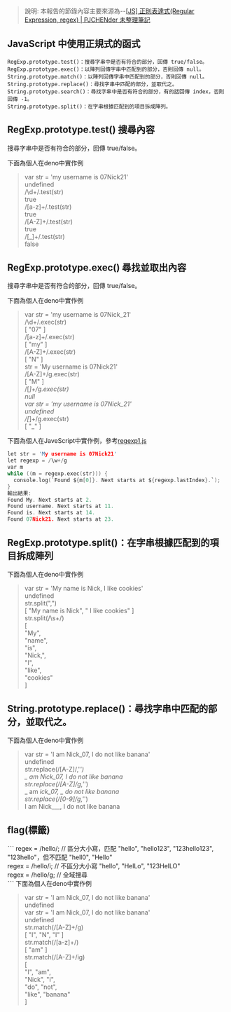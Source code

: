> 說明: 本報告的節錄內容主要來源為--[[JS] 正則表達式(Regular Expression, regex) | PJCHENder 未整理筆記](https://pjchender.github.io/2017/09/26/js-%E6%AD%A3%E5%89%87%E8%A1%A8%E9%81%94%E5%BC%8F-regular-expression-regex/)

## JavaScript 中使用正規式的函式
```
RegExp.prototype.test()：搜尋字串中是否有符合的部分，回傳 true/false。  
RegExp.prototype.exec()：以陣列回傳字串中匹配到的部分，否則回傳 null。  
String.prototype.match()：以陣列回傳字串中匹配到的部分，否則回傳 null。  
String.prototype.replace()：尋找字串中匹配的部分，並取代之。  
String.prototype.search()：尋找字串中是否有符合的部分，有的話回傳 index，否則回傳 -1。  
String.prototype.split()：在字串根據匹配到的項目拆成陣列。  
```  
## RegExp.prototype.test() 搜尋內容
搜尋字串中是否有符合的部分，回傳 true/false。 

下面為個人在deno中實作例    

> var str = 'my username is 07Nick21'  
undefined  
> /\d+/.test(str)  
true  
> /[a-z]+/.test(str)  
true  
> /[A-Z]+/.test(str)  
true  
> /[_]+/.test(str)  
false  


## RegExp.prototype.exec() 尋找並取出內容
搜尋字串中是否有符合的部分，回傳 true/false。 

下面為個人在deno中實作例   
> var str = 'my username is 07Nick_21'   
> /\d+/.exec(str)  
[ "07" ]  
> /[a-z]+/.exec(str)  
[ "my" ]  
> /[A-Z]+/.exec(str)  
[ "N" ]  
> str = 'My username is 07Nick21'  
> /[A-Z]+/g.exec(str)  
[ "M" ]  
> /[_]+/g.exec(str)  
null   
> var str = 'my username is 07Nick_21'  
undefined  
> /[_]+/g.exec(str)  
[ "_" ]  

下面為個人在JaveScript中實作例，參考[regexp1.js](https://github.com/ccccourse/wp/blob/master/code/08-app2/basic/regexp1.js) 
```c  
let str = 'My username is 07Nick21'
let regexp = /\w+/g
var m
while ((m = regexp.exec(str))) {
  console.log(`Found ${m[0]}. Next starts at ${regexp.lastIndex}.`);
}  
輸出結果:  
Found My. Next starts at 2.      
Found username. Next starts at 11.  
Found is. Next starts at 14.  
Found 07Nick21. Next starts at 23.  
```  
## RegExp.prototype.split()：在字串根據匹配到的項目拆成陣列
下面為個人在deno中實作例  
> var str = 'My name is Nick, I like cookies'  
undefined  
> str.split(",")  
[ "My name is Nick", " I like cookies" ]  
str.split(/\s+/)  
[  
  "My",  
  "name",   
  "is",  
  "Nick,",  
  "I",  
  "like",  
  "cookies"  
]  

## String.prototype.replace()：尋找字串中匹配的部分，並取代之。
下面為個人在deno中實作例   
> var str = 'I am Nick_07, I do not like banana'  
undefined  
> str.replace(/[A-Z]/,'_')  
_ am Nick_07, I do not like banana  
> str.replace(/[A-Z]/g,'_')  
_ am _ick_07, _ do not like banana  
> str.replace(/[0-9]/g,'_')  
I am Nick___, I do not like banana  

## flag(標籤)
ˋˋˋ
regex = /hello/; // 區分大小寫，匹配 "hello", "hello123", "123hello123", "123hello"，但不匹配 "hell0", "Hello"  
regex = /hello/i; // 不區分大小寫 "hello", "HelLo", "123HelLO"  
regex = /hello/g; // 全域搜尋  
ˋˋˋ
下面為個人在deno中實作例   
> var str = 'I am Nick_07, I do not like banana'  
undefined  
> var str = 'I am Nick_07, I do not like banana'  
undefined  
> str.match(/[A-Z]+/g)  
[ "I", "N", "I" ]  
> str.match(/[a-z]+/)  
[ "am" ]  
> str.match(/[A-Z]+/ig)  
[  
  "I",    "am",  
  "Nick", "I",  
  "do",   "not",    
  "like", "banana"  
]  

